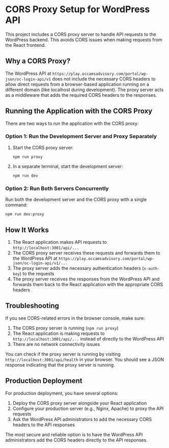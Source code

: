 # CORS Proxy Setup for WordPress API

This project includes a CORS proxy server to handle API requests to the WordPress backend. This avoids CORS issues when making requests from the React frontend.

## Why a CORS Proxy?

The WordPress API at `https://play.occamsadvisory.com/portal/wp-json/oc-login-api/v1` does not include the necessary CORS headers to allow direct requests from a browser-based application running on a different domain (like localhost during development). The proxy server acts as a middleware that adds the required CORS headers to the responses.

## Running the Application with the CORS Proxy

There are two ways to run the application with the CORS proxy:

### Option 1: Run the Development Server and Proxy Separately

1. Start the CORS proxy server:
   ```
   npm run proxy
   ```

2. In a separate terminal, start the development server:
   ```
   npm run dev
   ```

### Option 2: Run Both Servers Concurrently

Run both the development server and the CORS proxy with a single command:
```
npm run dev:proxy
```

## How It Works

1. The React application makes API requests to `http://localhost:3001/api/...`
2. The CORS proxy server receives these requests and forwards them to the WordPress API at `https://play.occamsadvisory.com/portal/wp-json/oc-login-api/v1/...`
3. The proxy server adds the necessary authentication headers (`x-auth-key`) to the requests
4. The proxy server receives the responses from the WordPress API and forwards them back to the React application with the appropriate CORS headers

## Troubleshooting

If you see CORS-related errors in the browser console, make sure:

1. The CORS proxy server is running (`npm run proxy`)
2. The React application is making requests to `http://localhost:3001/api/...` instead of directly to the WordPress API
3. There are no network connectivity issues

You can check if the proxy server is running by visiting `http://localhost:3001/api/health` in your browser. You should see a JSON response indicating that the proxy server is running.

## Production Deployment

For production deployment, you have several options:

1. Deploy the CORS proxy server alongside your React application
2. Configure your production server (e.g., Nginx, Apache) to proxy the API requests
3. Ask the WordPress API administrators to add the necessary CORS headers to the API responses

The most secure and reliable option is to have the WordPress API administrators add the CORS headers directly to the API responses.
